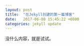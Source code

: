 ```yaml
---
layout: post
title:  "在Jekyll创建的第一篇博客"
date:   2017-06-08 15:45:22 +0800
categories: jekyll update
---
```


没什么内容，就是试试。